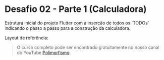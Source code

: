# Desafio 02 - Parte 1 (Calculadora)

Estrutura inicial do projeto Flutter com a inserção de todos os 'TODOs' indicando o passo a passo para a construção da calculadora. 

Layout de referência:

>O curso completo pode ser encontrado gratuitamente no nosso canal do YouTube [Polimorfismo](https://youtube.com/channel/UCN0xtkhf8j2R6n1xKYCiJBA/).


